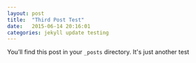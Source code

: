 ```yaml
---
layout: post
title:  "Third Post Test"
date:   2015-06-14 20:16:01
categories: jekyll update testing
---
```

You’ll find this post in your `_posts` directory. It's just another test

